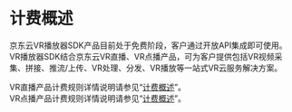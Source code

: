 # 计费概述

京东云VR播放器SDK产品目前处于免费阶段，客户通过开放API集成即可使用。  
VR播放器SDK结合京东云VR直播、VR点播产品，可为客户提供包括VR视频采集、拼接、推流/上传、VR处理、分发、VR播放等一站式VR云服务解决方案。

VR直播产品计费规则详情说明请参见“[计费概述](https://github.com/jdcloudcom/cn/blob/edit/documentation/VR-Cloud-Services/VR-Live/Pricing/Billing-Overview.md)”。  
VR点播产品计费规则详情说明请参见“[计费概述](https://github.com/jdcloudcom/cn/blob/edit/documentation/VR-Cloud-Services/VR-Video-On-Demand/Pricing/Billing-Overview.md)”。


